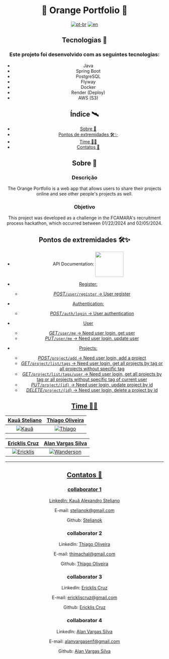 <h1 align="center">🧡 Orange Portfolio 🧡 </h1>

<p1 align="center">

[![pt-br](https://img.shields.io/badge/lang-pt--br-green.svg)](https://github.com/fcmara-hackathon-squad-08/orange-portfolio-backend/blob/feature/readme/README.pt-br.md)
[![en](https://img.shields.io/badge/lang-en-red.svg)](https://github.com/fcmara-hackathon-squad-08/orange-portfolio-backend/blob/feature/readme/README.md)

</p>

## Tecnologias 🚀

### Este projeto foi desenvolvido com as seguintes tecnologias:

- Java
- Spring Boot
- PostgreSQL
- Flyway
- Docker
- Render (Deploy)
- AWS (S3)

## Índice 🛰

- [Sobre 📖](#sobre-)
- [Pontos de extremidades 🛠✨](#pontosdeextremidades-)
- [Time 👨‍💻](#time-)
- [Contatos 💼](#contatos-)

## Sobre 📖

### Descrição

The Orange Portfolio is a web app that allows users to share their projects online and see other people's projects as well.

### Objetivo

This project was developed as a challenge in the FCAMARA's recruitment process hackathon, which occurred between 01/22/2024 and 02/05/2024.  

## Pontos de extremidades 🛠✨
- API Documentation:
<a href="https://sq8-orange-fcamra.onrender.com/swagger-ui/index.html" rel="noopener noreferrer" target="_blank"> <img align="center" src="https://github.com/Thimachal/api-front-angular/assets/63027260/6324d49d-e87c-425a-ae3a-106514a79d2f" height="80" width="90"/>
- Register:
  
  - *POST*```/user/register``` -> User register
- Authentication:
  
    - *POST*```/auth/login``` -> User authentication

- User
  - *GET*```/user/me``` -> Need user login, get user   
  - *PUT*```/user/me``` -> Need user login, update user
    
- Projects:
  - *POST*```/project/add``` -> Need user login, add a project
  - *GET*```/project/list/tags``` -> Need user login, get all projects by tag or all projects without specific tag
  - *GET*```/project/list/tags/user``` -> Need user login, get all projects by tag or all projects without specific tag of current user
  - *PUT*```/project/{id}``` -> Need user login, update project by id
  - *DELETE*```/project/{id}``` -> Need user login, delete a project by id

## Time 👨‍💻

| <a href="https://github.com/stelianok" target="_blank">**Kauã Steliano**</a> | <a href="https://github.com/stelianok" target="_blank">**Thiago Oliveira**</a>
| :---: |:---:|
| [![Kauã](https://github.com/stelianok.png)](https://github.com/stelianok)   | [![Thiago](https://github.com/Thimachal.png)](https://github.com/Thimachal)

| <a href="https://github.com/EricklisCruz" target="_blank">**Ericklis Cruz**</a> | <a href="https://github.com/alanvargas04" target="_blank">**Alan Vargas Silva**</a>
| :---: |:---:|
| [![Ericklis](https://github.com/EricklisCruz.png)](https://github.com/EricklisCruz) |[![Wanderson](https://github.com/alanvargas04.png)](https://github.com/alanvargas04)

---

## Contatos 💼

### collaborator 1

LinkedIn: [Kauã Alexandro Steliano](https://www.linkedin.com/in/kauã-steliano-107620181/)

E-mail: stelianok@gmail.com

Github: [Stelianok](https://github.com/stelianok)

### collaborator 2

LinkedIn: [Thiago Oliveira](https://www.linkedin.com/in/thiago-oliveira-tmo/)

E-mail: thimachal@gmail.com

Github: [Thiago Oliveira](https://github.com/Thimachal)

### collaborator 3

LinkedIn: [Ericklis Cruz](https://www.linkedin.com/in/ericklis-cruz/)

E-mail: erickliscruz@gmail.com

Github: [Ericklis Cruz](erickliscruz@gmail.com)

### collaborator 4

LinkedIn: [Alan Vargas Silva](https://www.linkedin.com/in/alan-vargas-37b09b297/)

E-mail: alanvargasenf@gmail.com

Github: [Alan Vargas Silva](https://github.com/alanvargas04)

